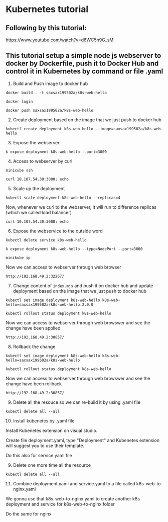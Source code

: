 # Kubernetes tutorial

## Following by this tutorial:
https://www.youtube.com/watch?v=d6WC5n9G_sM

## This tutorial setup a simple node js webserver to docker by Dockerfile, push it to Docker Hub and control it in Kubernetes by command or file .yaml

1. Build and Push image to docker hub

`docker build . -t saxsax199502a/k8s-web-hello`

`docker login`

`docker push saxsax199502a/k8s-web-hello`

2. Create deployment based on the image that we just push to docker hub

`kubectl create deployment k8s-web-hello --image=saxsax199502a/k8s-web-hello`

3. Expose the webserver

`k expose deployment k8s-web-hello --port=3000`

4. Access to webserver by curl

`minicube ssh`

`curl 10.107.54.30:3000; echo`

5. Scale up the deployment

`kubectl scale deployment k8s-web-hello --replicas=4`

Now, whenever we curl to the webserver, it will run to difference replicas (which we called load balancer)

`curl 10.107.54.30:3000; echo`

6. Expose the webservice to the outside word

`kubectl delete service k8s-web-hello`

`k expose deployment k8s-web-hello --type=NodePort --port=3000`

`minikube ip`

Now we can access to webserver through web browser

`http://192.168.49.2:32267/`

7. Change content of `index.mjs` and push it on docker hub and update deployment based on the image that we just push to docker hub

`kubectl set image deployment k8s-web-hello k8s-web-hello=saxsax199502a/k8s-web-hello:2.0.0`

`kubectl rollout status deployment k8s-web-hello`

Now we can access to webserver through web browswer and see the change have been applied

`http://192.168.49.2:30857/`

8. Rollback the change

`kubectl set image deployment k8s-web-hello k8s-web-hello=saxsax199502a/k8s-web-hello`

`kubectl rollout status deployment k8s-web-hello`

Now we can access to webserver through web browswer and see the change have been rollback

`http://192.168.49.2:30857/`

9. Delete all the resouce so we can re-build it by using .yaml file

`kubectl delete all --all`

10. Install kubenetes by .yaml file

Install Kubenetes extension on visual studio.

Create file deployment.yaml, type "Deployment" and Kubenetes extension will suggest you to use their template.

Do this also for service.yaml file

9. Delete one more time all the resource

`kubectl delete all --all`

11. Combine deployment.yaml and service.yaml to a file called k8s-web-to-nginx.yaml

We gonna use that k8s-web-to-nginx.yaml to create another k8s deployment and service for k8s-web-to-nginx folder

Do the same for nginx
